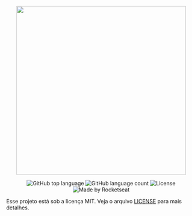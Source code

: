 <p align="center">
  <img src="https://upload.wikimedia.org/wikipedia/commons/0/0f/Logo_Netflix.png" width="450" />
</p>

<p align="center">
  <img alt="GitHub top language" src="https://img.shields.io/github/languages/top/AndersonAGodoy/netflix-clone?style=flat-square">
  <img alt="GitHub language count" src="https://img.shields.io/github/languages/count/AndersonAGodoy/netflix-clone?style=flat-square">
  <img alt="License" src="https://img.shields.io/badge/license-MIT-blueviolet?style=flat-square"> 
  <img alt="Made by Rocketseat" src="https://img.shields.io/badge/made%20by-Anderson Godoy-%237519C1?style=flat-square"><br/>
</p>

Esse projeto está sob a licença MIT. Veja o arquivo [LICENSE](license.md) para mais detalhes.

